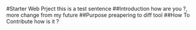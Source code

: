 #Starter Web Prject
this is a test sentence
##Introduction
how are you ?, more change from my future
##Purpose
preapering to diff tool
##How To Contribute
how is it ?
